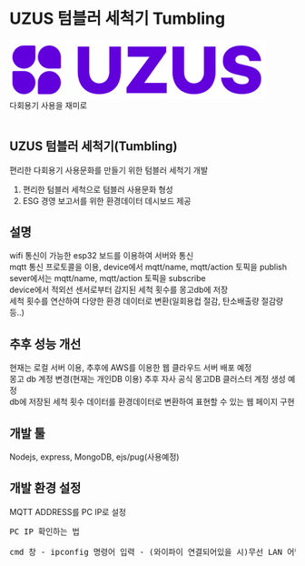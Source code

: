 # UZUS 텀블러 세척기 Tumbling

<div align="center" style="display:flex;">
     <img src="./img/logo.PNG" width="450" alt="logo"/>
     
</div>
<div align="center" style="display:flex;">
다회용기 사용을 재미로
</div>
<br>

## UZUS 텀블러 세척기(Tumbling)
편리한 다회용기 사용문화를 만들기 위한 텀블러 세척기 개발<br>
1. 편리한 텀블러 세척으로 텀블러 사용문화 형성
2. ESG 경영 보고서를 위한 환경데이터 데시보드 제공

## 설명
wifi 통신이 가능한 esp32 보드를 이용하여 서버와 통신<br>
mqtt 통신 프로토콜을 이용, device에서 mqtt/name, mqtt/action 토픽을 publish<br>
sever에서는 mqtt/name, mqtt/action 토픽을 subscribe<br>
device에서 적외선 센서로부터 감지된 세척 횟수를 몽고db에 저장<br>
세척 횟수를 연산하여 다양한 환경 데이터로 변환(일회용컵 절감, 탄소배출량 절감량 등..)<br>

## 추후 성능 개선
현재는 로컬 서버 이용, 추후에 AWS를 이용한 웹 클라우드 서버 배포 예정<br>
몽고 db 계정 변경(현재는 개인DB 이용) 추후 자사 공식 몽고DB 클러스터 계정 생성 예정<br>
db에 저장된 세척 횟수 데이터를 환경데이터로 변환하여 표현할 수 있는 웹 페이지 구현<br>

## 개발 툴
Nodejs, express, MongoDB, ejs/pug(사용예정)

## 개발 환경 설정
MQTT ADDRESS를 PC IP로 설정
<pre>
PC IP 확인하는 법<br>
cmd 창 - ipconfig 명령어 입력 - (와이파이 연결되어있을 시)무선 LAN 어댑터 Wi-Fi의 IPv4주소
</pre>




